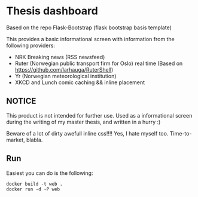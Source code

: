Thesis dashboard
================
Based on the repo Flask-Bootstrap (flask bootstrap basis template)

This provides a basic informational screen with information from the following
providers:

 - NRK Breaking news (RSS newsfeed)
 - Ruter (Norwegian public transport firm for Oslo) real time (Based on
   https://github.com/larhauga/RuterShell)
 - Yr (Norwegian meteorological institution)
 - XKCD and Lunch comic caching && inline placement

## NOTICE
This product is not intended for further use.
Used as a informational screen during the writing of my master thesis, and
written in a hurry :)

Beware of a lot of dirty awefull inline css!!!! Yes, I hate myself too.
Time-to-market, blabla.

## Run
Easiest you can do is the following:

```
docker build -t web .
docker run -d -P web
```
